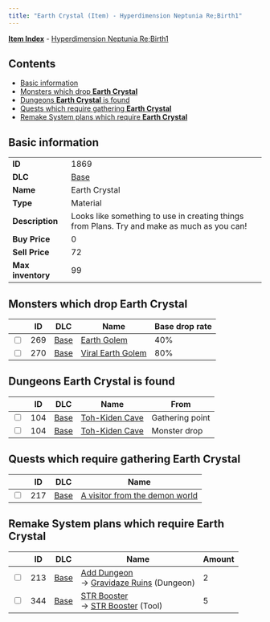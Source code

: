```yaml
---
title: "Earth Crystal (Item) - Hyperdimension Neptunia Re;Birth1"
---
```


[**Item Index**](/neptunia/rb1/item/index.html) - [Hyperdimension Neptunia Re;Birth1](/neptunia/rb1)

## Contents

- [Basic information](#basic-information)
- [Monsters which drop **Earth Crystal**](#monsters-which-drop-earth-crystal)
- [Dungeons **Earth Crystal** is found](#dungeons-earth-crystal-is-found)
- [Quests which require gathering **Earth Crystal**](#quests-which-require-gathering-earth-crystal)
- [Remake System plans which require **Earth Crystal**](#remake-system-plans-which-require-earth-crystal)

## Basic information

|   |   |
| -- | -- |
| **ID** | 1869 |
| **DLC** | [Base](/neptunia/rb1/dlc/1-base.html) |
| **Name** | Earth Crystal |
| **Type** | Material |
| **Description** | Looks like something to use in creating things from Plans. Try and make as much as you can! |
| **Buy Price** | 0 |
| **Sell Price** | 72 |
| **Max inventory** | 99 |

## Monsters which drop **Earth Crystal**

|    | ID | DLC | Name | Base drop rate |
| -- | -- | --- | ---- | -------------- |
| <input type="checkbox" id="rb1-monster-1-269" class="trackbox" /> | 269 | [Base](/neptunia/rb1/dlc/1-base.html) | [Earth Golem](/neptunia/rb1/monster/1-269-earth-golem.html) | 40% |
| <input type="checkbox" id="rb1-monster-1-270" class="trackbox" /> | 270 | [Base](/neptunia/rb1/dlc/1-base.html) | [Viral Earth Golem](/neptunia/rb1/monster/1-270-viral-earth-golem.html) | 80% |

## Dungeons **Earth Crystal** is found

|    | ID | DLC | Name | From |
| -- | -- | --- | ---- | ---- |
| <input type="checkbox" id="rb1-dungeon-1-104" class="trackbox" /> | 104 | [Base](/neptunia/rb1/dlc/1-base.html) | [Toh-Kiden Cave](/neptunia/rb1/dungeon/1-104-toh-kiden-cave.html) | Gathering point |
| <input type="checkbox" id="rb1-dungeon-1-104" class="trackbox" /> | 104 | [Base](/neptunia/rb1/dlc/1-base.html) | [Toh-Kiden Cave](/neptunia/rb1/dungeon/1-104-toh-kiden-cave.html) | Monster drop |

## Quests which require gathering **Earth Crystal**

|    | ID | DLC | Name |
| -- | -- | --- | ---- |
| <input type="checkbox" id="rb1-quest-1-217" class="trackbox" /> | 217 | [Base](/neptunia/rb1/dlc/1-base.html) | [A visitor from the demon world](/neptunia/rb1/quest/1-217-a-visitor-from-the-demon-world.html) |

## Remake System plans which require **Earth Crystal**

|    | ID | DLC | Name | Amount |
| -- | -- | --- | ---- | ------ |
| <input type="checkbox" id="rb1-remake-1-213" class="trackbox" /> | 213 | [Base](/neptunia/rb1/dlc/1-base.html) | [Add Dungeon](/neptunia/rb1/remake/1-213-add-dungeon.html)<br />→ [Gravidaze Ruins](/neptunia/rb1/dungeon/1-106-gravidaze-ruins.html) (Dungeon) | 2 |
| <input type="checkbox" id="rb1-remake-1-344" class="trackbox" /> | 344 | [Base](/neptunia/rb1/dlc/1-base.html) | [STR Booster](/neptunia/rb1/remake/1-344-str-booster.html)<br />→ [STR Booster](/neptunia/rb1/item/1-37-str-booster.html) (Tool) | 5 |